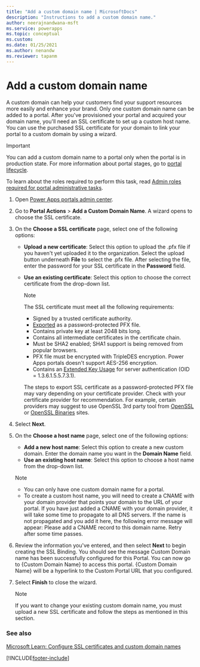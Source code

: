 ```yaml
---
title: "Add a custom domain name | MicrosoftDocs"
description: "Instructions to add a custom domain name."
author: neerajnandwana-msft
ms.service: powerapps
ms.topic: conceptual
ms.custom: 
ms.date: 01/25/2021
ms.author: nenandw
ms.reviewer: tapanm
---
```


# Add a custom domain name

A custom domain can help your customers find your support resources more easily and enhance your brand. Only one custom domain name can be added to a portal. After you've provisioned your portal and acquired your domain name, you'll need an SSL certificate to set up a custom host name. You can use the purchased SSL certificate for your domain to link your portal to a custom domain by using a wizard.

> [!IMPORTANT]
> You can add a custom domain name to a portal only when the portal is in production state. For more information about portal stages, go to [portal lifecycle](portal-lifecycle.md).

To learn about the roles required to perform this task, read [Admin roles required for portal administrative tasks](portal-admin-roles.md).

1. Open [Power Apps portals admin center](admin-overview.md).

2. Go to **Portal Actions** > **Add a Custom Domain Name**. A wizard opens to choose the SSL certificate.

3. On the **Choose a SSL certificate** page, select one of the following options:
   - **Upload a new certificate**: Select this option to upload the .pfx file if you haven't yet uploaded it to the organization. Select the upload button underneath **File** to select the .pfx file. After selecting the file, enter the password for your SSL certificate in the **Password** field.
   - **Use an existing certificate**: Select this option to choose the correct certificate from the drop-down list.

     > [!NOTE]
     > The SSL certificate must meet all the following requirements:
     > - Signed by a trusted certificate authority.
     > - [Exported](/powershell/module/pkiclient/export-pfxcertificate?preserve-view=true&view=win10-ps) as a password-protected PFX file.
     > - Contains private key at least 2048 bits long.
     > - Contains all intermediate certificates in the certificate chain.
     > - Must be SHA2 enabled; SHA1 support is being removed from popular browsers.
     > - PFX file must be encrypted with TripleDES encryption. Power Apps portals doesn't support AES-256 encryption.
     > - Contains an [Extended Key Usage](https://en.wikipedia.org/w/index.php?title=X.509&section=4#Extensions_informing_a_specific_usage_of_a_certificate) for server authentication (OID = 1.3.6.1.5.5.7.3.1).
     > 
     > The steps to export SSL certificate as a password-protected PFX file may vary depending on your certificate provider. Check with your certificate provider for recommendation. For example, certain providers may suggest to use OpenSSL 3rd party tool from [OpenSSL](https://www.openssl.org/) or [OpenSSL Binaries](https://wiki.openssl.org/index.php/Binaries) sites. 

4. Select **Next**.

5. On the **Choose a host name** page, select one of the following options:
    - **Add a new host name**: Select this option to create a new custom domain. Enter the domain name you want in the **Domain Name** field.
    - **Use an existing host name**: Select this option to choose a host name from the drop-down list. 
   
   > [!NOTE]
   > - You can only have one custom domain name for a portal. 
   > - To create a custom host name, you will need to create a CNAME with your domain provider that points your domain to the URL of your portal. If you have just added a CNAME with your domain provider, it will take some time to propagate to all DNS servers. If the name is not propagated and you add it here, the following error message will appear: Please add a CNAME record to this domain name. Retry after some time passes.

6. Review the information you've entered, and then select **Next** to begin creating the SSL Binding. You should see the message Custom Domain name has been successfully configured for this Portal. You can now go to {Custom Domain Name} to access this portal. {Custom Domain Name} will be a hyperlink to the Custom Portal URL that you configured.

7. Select **Finish** to close the wizard.

    > [!NOTE]
    > If you want to change your existing custom domain name, you must upload a new SSL certificate and follow the steps as mentioned in this section.
    
### See also

[Microsoft Learn: Configure SSL certificates and custom domain names](/learn/modules/portals-administration/2-custom-domain)


[!INCLUDE[footer-include](../../../includes/footer-banner.md)]